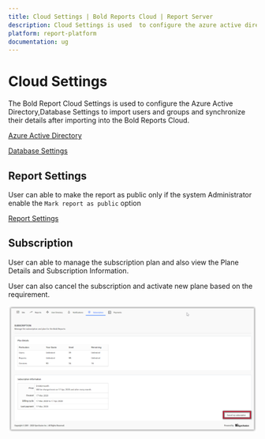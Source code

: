 ```yaml
---
title: Cloud Settings | Bold Reports Cloud | Report Server
description: Cloud Settings is used  to configure the azure active directory,database settings,email settings into the Bold Reports Cloud.
platform: report-platform
documentation: ug
---
```


# Cloud Settings

The Bold Report Cloud Settings is used to configure the Azure Active Directory,Database Settings to import users and groups and synchronize their details after importing into the Bold Reports Cloud.

 [Azure Active Directory](/on-premise/settings/azure-active-directory/)

 [Database Settings](/on-premise/settings/database-settings/)

## Report Settings

User can able to make the report as public only if the system Administrator enable the `Mark report as public` option

 [Report Settings](/on-premise/settings/report-settings/)

## Subscription

 User can able to manage the subscription plan and also view the Plane Details and Subscription Information.

 User can also cancel the subscription and activate new plane based on the requirement.

 ![Subscription](/static/assets/cloud/images/settings/subscription.png)